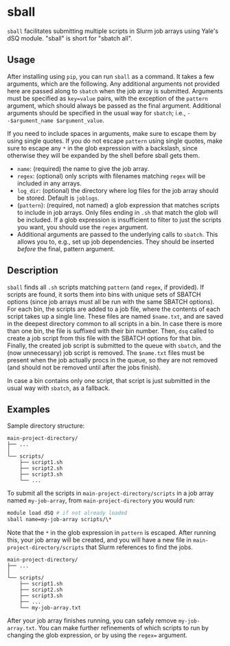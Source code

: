 # sball

`sball` facilitates submitting multiple scripts in Slurm job arrays using Yale's dSQ module. "sball" is short for "sbatch all".

## Usage

After installing using `pip`, you can run `sball` as a command. It takes a few arguments, which are the following. Any additional arguments not provided here are passed along to `sbatch` when the job array is submitted. Arguments must be specified as `key=value` pairs, with the exception of the `pattern` argument, which should always be passed as the final argument. Additional arguments should be specified in the usual way for `sbatch`; i.e., `--$argument_name $argument_value`.

If you need to include spaces in arguments, make sure to escape them by using single quotes. If you do not escape `pattern` using single quotes, make sure to escape any `*` in the glob expression with a backslash, since otherwise they will be expanded by the shell before sball gets them.

- `name`: (required) the name to give the job array.
- `regex`: (optional) only scripts with filenames matching `regex` will be included in any arrays.
- `log_dir`: (optional) the directory where log files for the job array should be stored. Default is `joblogs`.
- (`pattern`): (required, not named) a glob expression that matches scripts to include in job arrays. Only files ending in `.sh` that match the glob will be included. If a glob expression is insufficient to filter to just the scripts you want, you should use the `regex` argument.
- Additional arguments are passed to the underlying calls to `sbatch`. This allows you to, e.g., set up job dependencies. They should be inserted _before_ the final, pattern argument.

## Description

`sball` finds all `.sh` scripts matching `pattern` (and `regex`, if provided). If scripts are found, it sorts them into bins with unique sets of SBATCH options (since job arrays must all be run with the same SBATCH options). For each bin, the scripts are added to a job file, where the contents of each script takes up a single line. These files are named `$name.txt`, and are saved in the deepest directory common to all scripts in a bin. In case there is more than one bin, the file is suffixed with their bin number. Then, `dsq` called to create a job script from this file with the SBATCH options for that bin. Finally, the created job script is submitted to the queue with `sbatch`, and the (now unnecessary) job script is removed. The `$name.txt` files must be present when the job actually procs in the queue, so they are not removed (and should not be removed until after the jobs finish).

In case a bin contains only one script, that script is just submitted in the usual way with `sbatch`, as a fallback.

## Examples

Sample directory structure:
```
main-project-directory/
├── ...
│
└── scripts/
	├── script1.sh
	├── script2.sh
	├── script3.sh
	└── ...
```

To submit all the scripts in `main-project-directory/scripts` in a job array named `my-job-array`, from `main-project-directory` you would run:
```bash
module load dSQ # if not already loaded
sball name=my-job-array scripts/\*
```

Note that the `*` in the glob expression in `pattern` is escaped. After running this, your job array will be created, and you will have a new file in `main-project-directory/scripts` that Slurm references to find the jobs.
```
main-project-directory/
├── ...
│
└── scripts/
	├── script1.sh
	├── script2.sh
	├── script3.sh
	├── ...
	└── my-job-array.txt
```
After your job array finishes running, you can safely remove `my-job-array.txt`. You can make further refinements of which scripts to run by changing the glob expression, or by using the `regex=` argument.